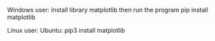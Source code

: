 Windows user:
Install library matplotlib then run the program
pip install matplotlib

Linux user:
Ubuntu:
pip3 install matplotlib
